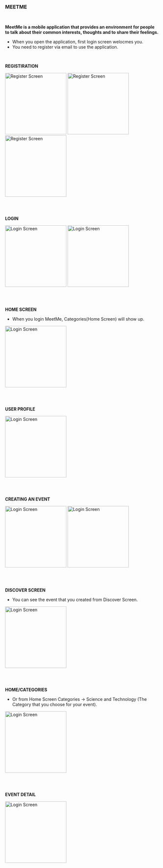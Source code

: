 ### MEETME 

<br>

**MeetMe is a mobile application that provides an environment for people to talk about their common interests, thoughts and to share their feelings.** 

- When you open the application, first login screen welocmes you.
- You need to register via email to use the application.

<br>

**REGISTIRATION**

<img width="200px" alt="Register Screen" src='Screenshots/1.jpg'>
<img width="200px" alt="Register Screen" src='Screenshots/2.jpg'>
<img width="200px" alt="Register Screen" src='Screenshots/3.jpg'>

<br><br>

**LOGIN**

<img width="200px" alt="Login Screen" src='Screenshots/4.jpg'>
<img width="200px" alt="Login Screen" src='Screenshots/5.jpg'> 

<br><br>

**HOME SCREEN**
- When you login MeetMe, Categories(Home Screen) will show up.

<img width="200px" alt="Login Screen" src='Screenshots/6.jpg'>  

<br><br>

**USER PROFILE**

<img width="200px" alt="Login Screen" src='Screenshots/7.jpg'> 

<br><br>

**CREATING AN EVENT**

<img width="200px" alt="Login Screen" src='Screenshots/8.jpg'>
<img width="200px" alt="Login Screen" src='Screenshots/9.jpg'>

<br><br>

**DISCOVER SCREEN**
- You can see the event that you created from Discover Screen.

<img width="200px" alt="Login Screen" src='Screenshots/10.jpg'> 

<br><br>

**HOME/CATEGORIES**
- Or from Home Screen Categories → Science and Technology (The Category that you choose for your event).

<img width="200px" alt="Login Screen" src='Screenshots/11.jpg'> 

<br><br>

**EVENT DETAIL**

<img width="200px" alt="Login Screen" src='Screenshots/12.jpg'>